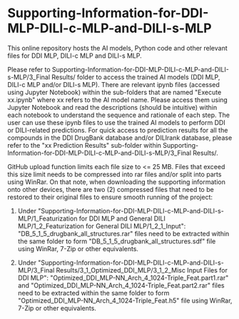 # Supporting-Information-for-DDI-MLP-DILI-c-MLP-and-DILI-s-MLP
This online repository hosts the AI models, Python code and other relevant files for DDI MLP, DILI-c MLP and DILI-s MLP.

Please refer to Supporting-Information-for-DDI-MLP-DILI-c-MLP-and-DILI-s-MLP/3_Final Results/ folder to access the trained AI models (DDI MLP, DILI-c MLP and/or DILI-s MLP). There are relevant ipynb files (accessed using Jupyter Notebook) within the sub-folders that are named "Execute xx.ipynb" where xx refers to the AI model name. Please access them using Jupyter Notebook and read the descriptions (should be intuitive) within each notebook to understand the sequence and rationale of each step. The user can use these ipynb files to use the trained AI models to perform DDI or DILI-related predictions. For quick access to prediction results for all the compounds in the DDI DrugBank database and/or DILIrank database, please refer to the "xx Prediction Results" sub-folder within Supporting-Information-for-DDI-MLP-DILI-c-MLP-and-DILI-s-MLP/3_Final Results/.


GitHub upload function limits each file size to <= 25 MB. Files that exceed this size limit needs to be compressed into rar files and/or split into parts using WinRar. On that note, when downloading the supporting information onto other devices, there are two (2) compressed files that need to be restored to their original files to ensure smooth running of the project:

1) Under "Supporting-Information-for-DDI-MLP-DILI-c-MLP-and-DILI-s-MLP/1_Featurization for DDI MLP and General DILI MLP/1_2_Featurization for General DILI MLP/1_2_1_Input":
"DB_5_1_5_drugbank_all_structures.rar" files need to be extracted within the same folder to form "DB_5_1_5_drugbank_all_structures.sdf" file using WinRar, 7-Zip or other equivalents.

2) Under "Supporting-Information-for-DDI-MLP-DILI-c-MLP-and-DILI-s-MLP/3_Final Results/3_1_Optimized_DDI_MLP/3_1_2_Misc Input Files for DDI MLP":
"Optimized_DDI_MLP-NN_Arch_4_1024-Triple_Feat.part1.rar" and "Optimized_DDI_MLP-NN_Arch_4_1024-Triple_Feat.part2.rar" files need to be extracted within the same folder to form "Optimized_DDI_MLP-NN_Arch_4_1024-Triple_Feat.h5" file using WinRar, 7-Zip or other equivalents.
